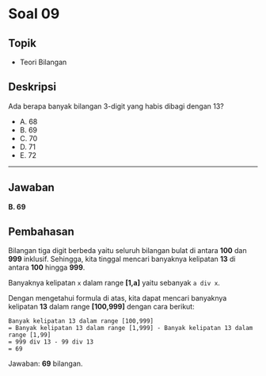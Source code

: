 # Soal 09

## Topik

* Teori Bilangan

## Deskripsi

Ada berapa banyak bilangan 3-digit yang habis dibagi dengan 13?

* A. 68
* B. 69
* C. 70
* D. 71
* E. 72

---

## Jawaban

**B. 69**

## Pembahasan

Bilangan tiga digit berbeda yaitu seluruh bilangan bulat di antara **100** dan **999** inklusif. Sehingga, kita tinggal mencari banyaknya kelipatan **13** di antara **100** hingga **999**.

Banyaknya kelipatan `x` dalam range **[1,a]** yaitu sebanyak `a div x`.

Dengan mengetahui formula di atas, kita dapat mencari banyaknya kelipatan **13** dalam range **[100,999]** dengan cara berikut:

    Banyak kelipatan 13 dalam range [100,999]
    = Banyak kelipatan 13 dalam range [1,999] - Banyak kelipatan 13 dalam range [1,99]
    = 999 div 13 - 99 div 13
    = 69

Jawaban: **69** bilangan.
